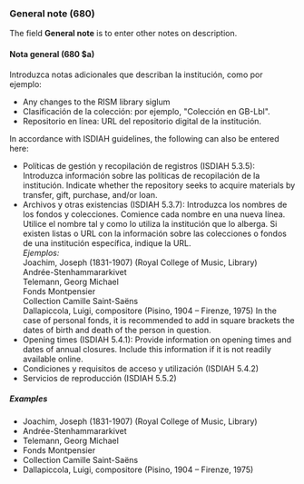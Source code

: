 ### General note (680)

The field **General note** is to enter other notes on description.

#### Nota general (680 $a)

Introduzca notas adicionales que describan la institución, como por ejemplo:

- Any changes to the RISM library siglum
- Clasificación de la colección: por ejemplo, "Colección en GB-Lbl".
- Repositorio en línea: URL del repositorio digital de la institución.

In accordance with ISDIAH guidelines, the following can also be entered here:
- Políticas de gestión y recopilación de registros (ISDIAH 5.3.5): Introduzca información sobre las políticas de recopilación de la institución. Indicate whether the repository seeks to acquire materials by transfer, gift, purchase, and/or loan.
- Archivos y otras existencias (ISDIAH 5.3.7): Introduzca los nombres de los fondos y colecciones. Comience cada nombre en una nueva línea. Utilice el nombre tal y como lo utiliza la institución que lo alberga. Si existen listas o URL con la información sobre las colecciones o fondos de una institución específica, indique la URL.   
  _Ejemplos:_  
  Joachim, Joseph (1831-1907) (Royal College of Music, Library)  
  Andrée-Stenhammararkivet  
  Telemann, Georg Michael  
  Fonds Montpensier  
  Collection Camille Saint-Saëns  
  Dallapiccola, Luigi, compositore (Pisino, 1904 – Firenze, 1975) In the case of personal fonds, it is recommended to add in square brackets the dates of birth and death of the person in question.
- Opening times (ISDIAH 5.4.1): Provide information on opening times and dates of annual closures. Include this information if it is not readily available online.
- Condiciones y requisitos de acceso y utilización (ISDIAH 5.4.2)
- Servicios de reproducción (ISDIAH 5.5.2)


##### Examples

- Joachim, Joseph (1831-1907) (Royal College of Music, Library)
- Andrée-Stenhammararkivet
- Telemann, Georg Michael
- Fonds Montpensier
- Collection Camille Saint-Saëns
- Dallapiccola, Luigi, compositore (Pisino, 1904 – Firenze, 1975)
